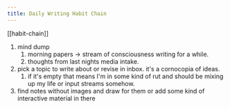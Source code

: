 ```yaml
---
title: Daily Writing Habit Chain
---
```


[[habit-chain]]
1. mind dump
   1. morning papers -> stream of consciousness writing for a while. 
   2. thoughts from last nights media intake. 
2. pick a topic to write about or revise in inbox. it's a cornocopia of ideas. 
   1. if it's empty that means I'm in some kind of rut and should be mixing up my life or input streams somehow. 
3. find notes without images and draw for them or add some kind of interactive material in there 

